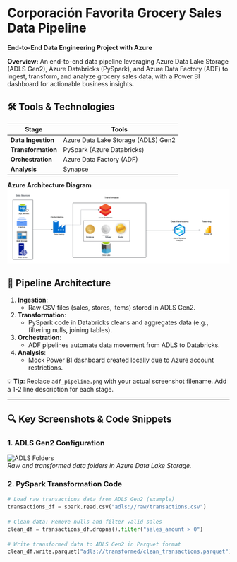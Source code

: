 # Corporación Favorita Grocery Sales Data Pipeline  
**End-to-End Data Engineering Project with Azure**  

**Overview:**
   An end-to-end data pipeline leveraging Azure Data Lake Storage (ADLS Gen2), Azure Databricks (PySpark), and Azure Data Factory (ADF) to ingest, transform, and analyze grocery sales data, with a Power BI 
   dashboard for actionable business insights.

## 🛠️ **Tools & Technologies**  
| **Stage**         | **Tools**                                  |
|--------------------|--------------------------------------------|
| **Data Ingestion** | Azure Data Lake Storage (ADLS) Gen2        |
| **Transformation** | PySpark (Azure Databricks)                 |
| **Orchestration**  | Azure Data Factory (ADF)                   |
| **Analysis**       | Synapse                                    |


**Azure Architecture Diagram**
![**Azure Architecture Diagram**](screenshots/diagram.PNG)


## 📂 **Pipeline Architecture**  


1. **Ingestion**:  
   - Raw CSV files (sales, stores, items) stored in ADLS Gen2.  
2. **Transformation**:  
   - PySpark code in Databricks cleans and aggregates data (e.g., filtering nulls, joining tables).  
3. **Orchestration**:  
   - ADF pipelines automate data movement from ADLS to Databricks.  
4. **Analysis**:  
   - Mock Power BI dashboard created locally due to Azure account restrictions.  

💡 **Tip**: Replace `adf_pipeline.png` with your actual screenshot filename. Add a 1-2 line description for each stage.

---

## 🔍 **Key Screenshots & Code Snippets**  

### 1. **ADLS Gen2 Configuration**  
![ADLS Folders](pipelines/screenshots/adls_config.png)  
*Raw and transformed data folders in Azure Data Lake Storage.*  

### 2. **PySpark Transformation Code**  
```python  
# Load raw transactions data from ADLS Gen2 (example)
transactions_df = spark.read.csv("adls://raw/transactions.csv")

# Clean data: Remove nulls and filter valid sales
clean_df = transactions_df.dropna().filter("sales_amount > 0")

# Write transformed data to ADLS Gen2 in Parquet format
clean_df.write.parquet("adls://transformed/clean_transactions.parquet")
